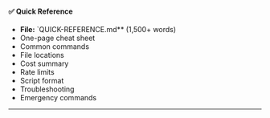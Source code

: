#### ✅ Quick Reference

- **File:** `QUICK-REFERENCE.md** (1,500+ words)
- One-page cheat sheet
- Common commands
- File locations
- Cost summary
- Rate limits
- Script format
- Troubleshooting
- Emergency commands

---
